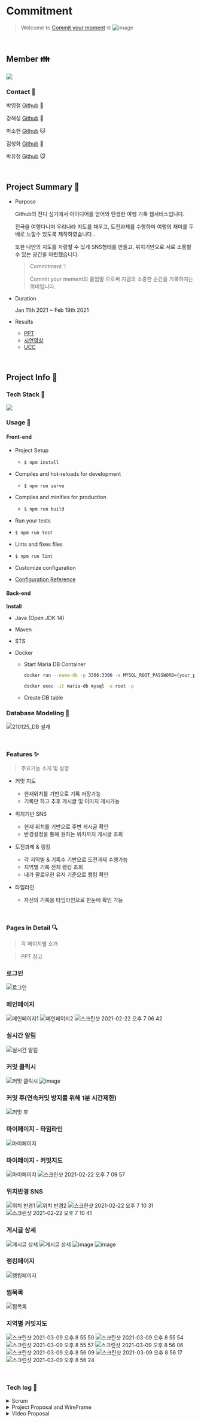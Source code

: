# Commitment

> Welcome to [Commit your moment](http://i4a308.p.ssafy.io/) :globe_with_meridians:
![image](https://user-images.githubusercontent.com/40655666/114405911-13152880-9be2-11eb-8614-a2976f74f83e.png)

<br>

## Member :family:

![](Document/Images/team.jpg)

### Contact :green_book:

박영철 [Github](https://github.com/dudcheol) 🐹

강해성 [Github](https://github.com/Haesungkang) 🐶

박소현 [Github](https://github.com/dbdtrapper) 🐱

김청화 [Github](https://github.com/cheonghwakim ) 🐯

박유정 [Github](https://github.com/ParkYooJeong/ParkYooJeong) 🐭

<br>

## Project Summary 🧭

- Purpose

  Github의 잔디 심기에서 아이디어를 얻어와 탄생한 여행 기록 웹서비스입니다.

  전국을 여행다니며 우리나라 지도를 채우고, 도전과제를 수행하며 여행의 재미를 두배로 느낄수 있도록 제작하였습니다 .

  또한 나만의 지도를 자랑할 수 있게 SNS형태를 만들고, 위치기반으로 서로 소통할 수 있는 공간을 마련했습니다. 

  > Commitment ❔
  >
  >  Commit your mement의 줄임말 으로써 지금의 소중한 순간을 기록하자는 의미입니다. 

- Duration

  Jan 11th 2021 ~ Feb 19th 2021

- Results

  - [PPT](Document/PPT/3반_8조_공통프로젝트_최종발표.pdf)
  - [시연영상](https://www.youtube.com/watch?v=t04WiXnqpVA)
  - [UCC](https://www.youtube.com/watch?v=eecCNU4JMsI)
  
<br>

## Project Info :pushpin:

### Tech Stack 🧩

![](Document/Images/techstack.jpg)

### Usage 🎈

#### Front-end

- Project Setup

  - ```bash
    $ npm install 
    ```
  
- Compiles and hot-reloads for development

  - ```bash
    $ npm run serve
    ```
  
- Compiles and minifies for production

  - ```bash
    $ npm run build
    ```
    
  
-  Run your tests

  - ```bash
    $ npm run test
    ```

-  Lints and fixes files

  - ```bash
    $ npm run lint
    ```

-  Customize configuration

  - [Configuration Reference](https://cli.vuejs.org/config/)

#### Back-end

**Install**

- Java (Open JDK 14)

- Maven

- STS 

- Docker

  - Start Maria DB Container

    ```bash
    docker run --name-db -p 3306:3306 -e MYSQL_ROOT_PASSWORD={your_password} -d mariddb
    ```

    ```bash
    docker exec -it maria-db mysql -u root -p
    ```

  - Create DB table

### Database Modeling :link:

   ![210125_DB 설계](https://commitmentbucket.s3.ap-northeast-2.amazonaws.com/ERD.PNG)

<br>

### Features :sparkles:

> 주요기능 소개 및 설명

- 커밋 지도

  - 현재위치를 기반으로 기록 저장가능
  - 기록만 하고 추후 게시글 및 이미지 게시가능

- 위치기반 SNS

  - 현재 위치를 기반으로 주변 게시글 확인 
  - 반경설정을 통해 원하는 위치까지 게시글 조회 

- 도전과제 & 랭킹

  - 각 지역별 & 기록수 기반으로 도전과제 수행가능 
  - 지역별 기록 전체 랭킹 조회
  - 내가 팔로우한 유저 기준으로 랭킹 확인 

- 타임라인

  - 자신의 기록을 타임라인으로 한눈에 확인 가능

    

<br>

### Pages in Detail :mag:

> 각 페이지별 소개

> PPT 참고
### 로그인 
![로그인](https://commitmentbucket.s3.ap-northeast-2.amazonaws.com/%ED%99%94%EB%A9%B4%EC%BA%A1%EC%B2%98/%EB%A1%9C%EA%B7%B8%EC%9D%B8.PNG)

### 메인페이지
![메인페이지1](https://user-images.githubusercontent.com/43662673/108456760-6212a180-72b4-11eb-9f10-bf0515bb302e.png)
![메인페이지2](https://user-images.githubusercontent.com/43662673/108456763-6343ce80-72b4-11eb-98a9-bd0582c9ce98.png)
![스크린샷 2021-02-22 오후 7 06 42](https://user-images.githubusercontent.com/40655666/114405812-fe389500-9be1-11eb-830e-e41984af143d.png)


### 실시간 알림
![실시간 알림](https://commitmentbucket.s3.ap-northeast-2.amazonaws.com/%ED%99%94%EB%A9%B4%EC%BA%A1%EC%B2%98/%EC%8B%A4%EC%8B%9C%EA%B0%84%EC%95%8C%EB%A6%BC.PNG)

### 커밋 클릭시
![커밋 클릭시](https://commitmentbucket.s3.ap-northeast-2.amazonaws.com/%ED%99%94%EB%A9%B4%EC%BA%A1%EC%B2%98/%EC%BB%A4%EB%B0%8B.PNG)
![image](https://user-images.githubusercontent.com/40655666/114405645-db0de580-9be1-11eb-8347-891d719a59c9.png)


### 커밋 후(연속커밋 방지를 위해 1분 시간제한)
![커밋 후](https://commitmentbucket.s3.ap-northeast-2.amazonaws.com/%ED%99%94%EB%A9%B4%EC%BA%A1%EC%B2%98/%EC%BB%A4%EB%B0%8B%ED%9B%84.PNG)

### 마이페이지 - 타임라인
![마이페이지](https://commitmentbucket.s3.ap-northeast-2.amazonaws.com/%ED%99%94%EB%A9%B4%EC%BA%A1%EC%B2%98/%ED%83%80%EC%9E%84%EB%9D%BC%EC%9D%B8.PNG)

### 마이페이지 - 커밋지도
![마이페이지](https://commitmentbucket.s3.ap-northeast-2.amazonaws.com/%ED%99%94%EB%A9%B4%EC%BA%A1%EC%B2%98/%EB%A7%88%EC%9D%B4%ED%8E%98%EC%9D%B4%EC%A7%80.PNG)
![스크린샷 2021-02-22 오후 7 09 57](https://user-images.githubusercontent.com/40655666/114406291-625b5900-9be2-11eb-8c90-2b4b9d7ca609.png)


### 위치반경 SNS
![위치 반경1](https://user-images.githubusercontent.com/43662673/108456783-7060bd80-72b4-11eb-80e4-939e73e49fd1.png)
![위치 반경2](https://commitmentbucket.s3.ap-northeast-2.amazonaws.com/%ED%99%94%EB%A9%B4%EC%BA%A1%EC%B2%98/%EC%9C%84%EC%B9%98%EB%B0%98%EA%B2%BD+SNS.PNG)
![스크린샷 2021-02-22 오후 7 10 31](https://user-images.githubusercontent.com/40655666/114406475-89198f80-9be2-11eb-8cbf-d524b2d16c16.png)
![스크린샷 2021-02-22 오후 7 10 41](https://user-images.githubusercontent.com/40655666/114406489-8c148000-9be2-11eb-9f47-db67f0cd625f.png)


### 게시글 상세
![게시글 상세](https://commitmentbucket.s3.ap-northeast-2.amazonaws.com/%ED%99%94%EB%A9%B4%EC%BA%A1%EC%B2%98/%EA%B2%8C%EC%8B%9C%EA%B8%80+%EC%83%81%EC%84%B81.PNG)
![게시글 상세](https://commitmentbucket.s3.ap-northeast-2.amazonaws.com/%ED%99%94%EB%A9%B4%EC%BA%A1%EC%B2%98/%EA%B2%8C%EC%8B%9C%EA%B8%80+%EC%83%81%EC%84%B82.PNG)
![image](https://user-images.githubusercontent.com/40655666/114405312-88ccc480-9be1-11eb-80ed-c8829b21673b.png)
![image](https://user-images.githubusercontent.com/40655666/114405214-6cc92300-9be1-11eb-9513-052528e64e77.png)


### 랭킹페이지
![랭킹페이지](https://user-images.githubusercontent.com/43662673/108456769-65a62880-72b4-11eb-975e-7ec888624a5b.png)

### 찜목록
![찜목록](https://commitmentbucket.s3.ap-northeast-2.amazonaws.com/%ED%99%94%EB%A9%B4%EC%BA%A1%EC%B2%98/%EC%B0%9C%EB%AA%A9%EB%A1%9D.PNG)

### 지역별 커밋지도
![스크린샷 2021-03-09 오후 8 55 50](https://user-images.githubusercontent.com/40655666/114405445-a8fc8380-9be1-11eb-8335-8447f34e2e44.png)
![스크린샷 2021-03-09 오후 8 55 54](https://user-images.githubusercontent.com/40655666/114405448-aa2db080-9be1-11eb-9ec2-bbcc91ea16e9.png)
![스크린샷 2021-03-09 오후 8 55 57](https://user-images.githubusercontent.com/40655666/114405452-aac64700-9be1-11eb-8790-a3911432c7a8.png)
![스크린샷 2021-03-09 오후 8 56 06](https://user-images.githubusercontent.com/40655666/114405455-aac64700-9be1-11eb-8dda-52f7916ca13b.png)
![스크린샷 2021-03-09 오후 8 56 09](https://user-images.githubusercontent.com/40655666/114405456-ab5edd80-9be1-11eb-9419-67cc2ccd9176.png)
![스크린샷 2021-03-09 오후 8 56 17](https://user-images.githubusercontent.com/40655666/114405458-abf77400-9be1-11eb-9c89-ac74a5a2b675.png)
![스크린샷 2021-03-09 오후 8 56 24](https://user-images.githubusercontent.com/40655666/114405464-ac900a80-9be1-11eb-93cc-2153ff36429a.png)


<br>

### Tech log :bookmark:

<details>
<summary>Scrum</summary>
    <ul>
        <a href="Document/Tech_Log/Scrum/1월4주차_회의록.md"><li>1월 4주차</li></a>
        <a href="Document/Tech_Log/Scrum/1월5주차_회의록.md"><li>1월 5주차</li></a>
    <a href="Document/Tech_Log/Scrum/2월1주차_회의록.md"><li>2월 1주차</li></a>
        <a href="Document/Tech_Log/Scrum/2월2주차_회의록.md"><li>2월 2주차</li></a>
        <a href="Document/Tech_Log/Scrum/2월3주차_회의록.md"><li>2월 3주차</li></a>
    </ul>
</details>
<details>
<summary>Project Proposal and WireFrame</summary>
    <ul>
        <a href="Document/Tech_Log/Project_Proposal/Project_Proposal.md"><li>프로젝트 기획안</li></a>
    <a href="https://www.figma.com/file/D5d31VoT1Q3PfwKHgMWRkX/SSAFY-project-1"><li>와이어프레임</li></a>
    </ul>
</details>
<details>
<summary>Video Proposal</summary>
    <ul>
        <a href="Document/Tech_Log/Video/Video_Proposal.md"><li>영상기획안</li></a>
    </ul>
    <ul>
        <a href="Document/PPT/3반_8조_공통프로젝트_최종발표.pdf"><li>PPT</li></a>
    </ul>
</details>



